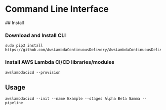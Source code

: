 # Command Line Interface

## Install

### Download and Install CLI
```
sudo pip3 install https://github.com/AwsLambdaContinuousDelivery/AwsLambdaContinuousDeliveryCli/tarball/master
```
### Install AWS Lambda CI/CD libraries/modules
```
awslambdacicd --provision
```

## Usage
```
awslambdacicd --init --name Example --stages Alpha Beta Gamma --pipeline
```